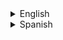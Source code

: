 
<details><summary>English</summary>
<p>

### Batch file

- Usa cualquier editor de texto crea un archivo y guardalo como ``.bat`` ( [Batch file](https://en.wikipedia.org/wiki/Batch_file) ) dentro de ``%Ruta a steam%//Sven Co-op/svencoop_addon/install.bat``

- Dale click derecho y ``editar``

- en el MD del script de tu interes, abre la categoria ``Instalar``

- Copia el codigo y pegalo en tu archivo

![server](../images/batch.png)

- Guardar y cerar

- ejecuta el archivo

- Listo, los archivos necesarios han sido descargados e instalados en el sitio correcto.

</p>
</details>




<details><summary>Spanish</summary>
<p>

### Batch file

- Usa cualquier editor de texto crea un archivo y guardalo como ``.bat`` ( [Batch file](https://en.wikipedia.org/wiki/Batch_file) ) dentro de ``%Ruta a steam%//Sven Co-op/svencoop_addon/install.bat``

- Dale click derecho y ``editar``

- en el MD del script de tu interes, abre la categoria ``Instalar``

- Copia el codigo y pegalo en tu archivo

![server](../images/batch.png)

- Guardar y cerar

- ejecuta el archivo

- Listo, los archivos necesarios han sido descargados e instalados en el sitio correcto.

</p>
</details>